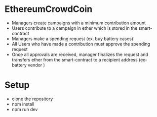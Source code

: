 # EthereumCrowdCoin
- Managers create campaigns with a minimum contribution amount
- Users contribute to a campaign in ether which is stored in the smart-contract
- Managers make a spending request (ex. buy battery cases)
- All Users who have made a contribution must approve the spending request
- Once all approvals are received, manager finalizes the request and transfers ether from the smart-contract to a recipient address (ex- battery vendor )

# Setup
- clone the repository
- npm install
- npm run dev









